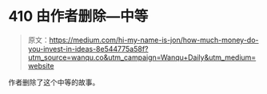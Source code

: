 # 410 由作者删除—中等

> 原文：<https://medium.com/hi-my-name-is-jon/how-much-money-do-you-invest-in-ideas-8e544775a58f?utm_source=wanqu.co&utm_campaign=Wanqu+Daily&utm_medium=website>

作者删除了这个中等的故事。